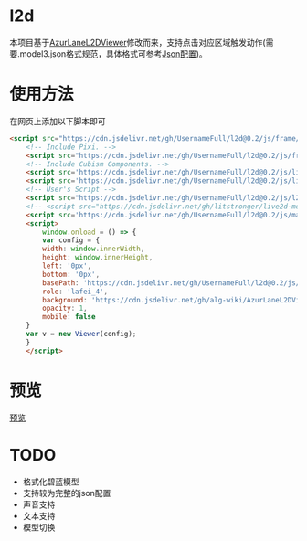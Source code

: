 # l2d

本项目基于[AzurLaneL2DViewer](https://github.com/alg-wiki/AzurLaneL2DViewer)修改而来，支持点击对应区域触发动作(需要.model3.json格式规范，具体格式可参考[Json配置](http://live2d.pavostudio.com/doc/zh-cn/live2d/model-config/))。

# 使用方法
在网页上添加以下脚本即可
```html
<script src="https://cdn.jsdelivr.net/gh/UsernameFull/l2d@0.2/js/frame/live2dcubismcore.min.js"></script>
    <!-- Include Pixi. -->
    <script src="https://cdn.jsdelivr.net/gh/UsernameFull/l2d@0.2/js/frame/pixi.min.js"></script>
    <!-- Include Cubism Components. -->
    <script src='https://cdn.jsdelivr.net/gh/UsernameFull/l2d@0.2/js/live2dcubismframework.js'></script>
    <script src='https://cdn.jsdelivr.net/gh/UsernameFull/l2d@0.2/js/live2dcubismpixi.js'></script>
    <!-- User's Script -->
    <script src="https://cdn.jsdelivr.net/gh/UsernameFull/l2d@0.2/js/l2d.js"></script>
    <!-- <script src="https://cdn.jsdelivr.net/gh/litstronger/live2d-moc3@master/js/main.js"></script> -->
    <script src='https://cdn.jsdelivr.net/gh/UsernameFull/l2d@0.2/js/main.js'></script>
    <script>
        window.onload = () => {
        var config = {
        width: window.innerWidth,
        height: window.innerHeight,
        left: '0px',
        bottom: '0px',
        basePath: 'https://cdn.jsdelivr.net/gh/UsernameFull/l2d@0.2/js/Resources',
        role: 'lafei_4',
        background: 'https://cdn.jsdelivr.net/gh/alg-wiki/AzurLaneL2DViewer@gh-pages/assets/bg/bg_church_jp.png',
        opacity: 1,
        mobile: false
    }
    var v = new Viewer(config);
    }
    </script>
```
# 预览

[预览](https://aged-frost-ce9d.tohowtodoit.workers.dev/)

# TODO

* 格式化碧蓝模型
* 支持较为完整的json配置
* 声音支持
* 文本支持
* 模型切换
